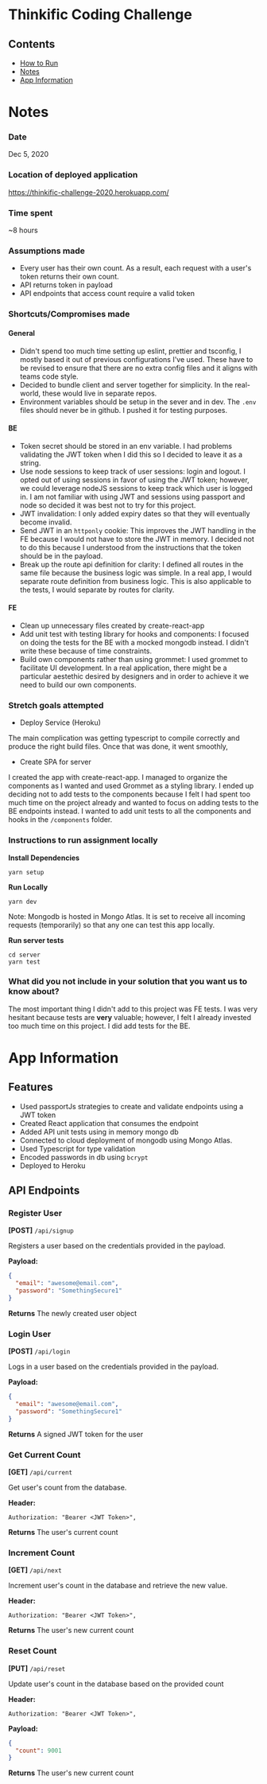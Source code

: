 # Thinkific Coding Challenge

## Contents

- [How to Run](#instructions-to-run-assignment-locally)
- [Notes](#notes)
- [App Information](#app-information)

# Notes

### Date

Dec 5, 2020

### Location of deployed application

https://thinkific-challenge-2020.herokuapp.com/

### Time spent

~8 hours

### Assumptions made

- Every user has their own count. As a result, each request with a user's token returns their own count.
- API returns token in payload
- API endpoints that access count require a valid token

### Shortcuts/Compromises made

#### General

- Didn't spend too much time setting up eslint, prettier and tsconfig, I mostly based it out of previous configurations I've used. These have to be revised to ensure that there are no extra config files and it aligns with teams code style.
- Decided to bundle client and server together for simplicity. In the real-world, these would live in separate repos.
- Environment variables should be setup in the sever and in dev. The `.env` files should never be in github. I pushed it for testing purposes.

#### BE

- Token secret should be stored in an env variable. I had problems validating the JWT token when I did this so I decided to leave it as a string.
- Use node sessions to keep track of user sessions: login and logout. I opted out of using sessions in favor of using the JWT token; however, we could leverage nodeJS sessions to keep track which user is logged in. I am not familiar with using JWT and sessions using passport and node so decided it was best not to try for this project.
- JWT invalidation: I only added expiry dates so that they will eventually become invalid.
- Send JWT in an `httponly` cookie: This improves the JWT handling in the FE because I would not have to store the JWT in memory. I decided not to do this because I understood from the instructions that the token should be in the payload.
- Break up the route api definition for clarity: I defined all routes in the same file because the business logic was simple. In a real app, I would separate route definition from business logic. This is also applicable to the tests, I would separate by routes for clarity.

#### FE

- Clean up unnecessary files created by create-react-app
- Add unit test with testing library for hooks and components: I focused on doing the tests for the BE with a mocked mongodb instead. I didn't write these because of time constraints.
- Build own components rather than using grommet: I used grommet to facilitate UI development. In a real application, there might be a particular aestethic desired by designers and in order to achieve it we need to build our own components.

### Stretch goals attempted

- Deploy Service (Heroku)

The main complication was getting typescript to compile correctly and produce the right build files. Once that was done, it went smoothly,

- Create SPA for server

I created the app with create-react-app. I managed to organize the components as I wanted and used Grommet as a styling library. I ended up deciding not to add tests to the components because I felt I had spent too much time on the project already and wanted to focus on adding tests to the BE endpoints instead. I wanted to add unit tests to all the components and hooks in the `/components` folder.

### Instructions to run assignment locally

**Install Dependencies**

```shell
yarn setup
```

**Run Locally**

```shell
yarn dev
```

Note: Mongodb is hosted in Mongo Atlas. It is set to receive all incoming requests (temporarily) so that any one can test this app locally.

**Run server tests**

```shell
cd server
yarn test
```
### What did you not include in your solution that you want us to know about?

The most important thing I didn't add to this project was FE tests. I was very hesitant because tests are **very** valuable; however, I felt I already invested too much time on this project. I did add tests for the BE.

# App Information

## Features

- Used passportJs strategies to create and validate endpoints using a JWT token
- Created React application that consumes the endpoint
- Added API unit tests using in memory mongo db
- Connected to cloud deployment of mongodb using Mongo Atlas.
- Used Typescript for type validation
- Encoded passwords in db using `bcrypt`
- Deployed to Heroku

## API Endpoints

### Register User

**[POST]** `/api/signup`

Registers a user based on the credentials provided in the payload.

**Payload:**

```json
{
  "email": "awesome@email.com",
  "password": "SomethingSecure1"
}
```

**Returns**
The newly created user object

### Login User

**[POST]** `/api/login`

Logs in a user based on the credentials provided in the payload.

**Payload:**

```json
{
  "email": "awesome@email.com",
  "password": "SomethingSecure1"
}
```

**Returns**
A signed JWT token for the user

### Get Current Count

**[GET]** `/api/current`

Get user's count from the database.

**Header:**

```
Authorization: "Bearer <JWT Token>",
```

**Returns**
The user's current count

### Increment Count

**[GET]** `/api/next`

Increment user's count in the database and retrieve the new value.

**Header:**

```
Authorization: "Bearer <JWT Token>",
```

**Returns**
The user's new current count

### Reset Count

**[PUT]** `/api/reset`

Update user's count in the database based on the provided count

**Header:**

```
Authorization: "Bearer <JWT Token>",
```

**Payload:**

```json
{
  "count": 9001
}
```

**Returns**
The user's new current count
